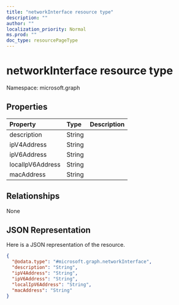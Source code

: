 ```yaml
---
title: "networkInterface resource type"
description: ""
author: ""
localization_priority: Normal
ms.prod: ""
doc_type: resourcePageType
---
```


# networkInterface resource type


Namespace: microsoft.graph



## Properties
|Property|Type|Description|
|:---|:---|:---|
|description|String||
|ipV4Address|String||
|ipV6Address|String||
|localIpV6Address|String||
|macAddress|String||

## Relationships
None

## JSON Representation
Here is a JSON representation of the resource.
<!-- {
  "blockType": "resource",
  "@odata.type": "microsoft.graph.networkInterface"
}
-->
``` json
{
  "@odata.type": "#microsoft.graph.networkInterface",
  "description": "String",
  "ipV4Address": "String",
  "ipV6Address": "String",
  "localIpV6Address": "String",
  "macAddress": "String"
}
```

